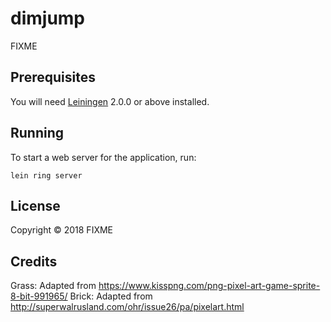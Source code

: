 # dimjump

FIXME

## Prerequisites

You will need [Leiningen][] 2.0.0 or above installed.

[leiningen]: https://github.com/technomancy/leiningen

## Running

To start a web server for the application, run:

    lein ring server

## License

Copyright © 2018 FIXME

## Credits

Grass: Adapted from https://www.kisspng.com/png-pixel-art-game-sprite-8-bit-991965/
Brick: Adapted from http://superwalrusland.com/ohr/issue26/pa/pixelart.html
